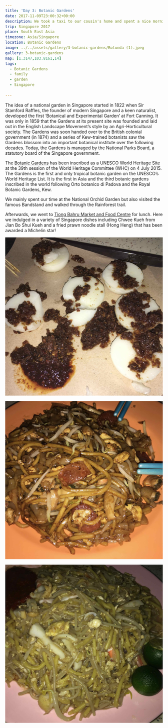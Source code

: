 ```yaml
---
title: 'Day 3: Botanic Gardens'
date: 2017-11-09T23:00:32+00:00
description: We took a taxi to our cousin's home and spent a nice morning exploring the Singapore Botanic Gardens, a UNESCO World Heritage site.
trip: Singapore 2017
place: South East Asia
timezone: Asia/Singapore
location: Botanic Gardens
image: ../../assets/gallery/3-botanic-gardens/Rotunda (1).jpeg
gallery: 3-botanic-gardens
map: [1.3147,103.8161,14]
tags:
  - Botanic Gardens
  - family
  - garden
  - Singapore

---
```

The idea of a national garden in Singapore started in 1822 when Sir Stamford Raffles, the founder of modern Singapore and a keen naturalist, developed the first ‘Botanical and Experimental Garden’ at Fort Canning. It was only in 1859 that the Gardens at its present site was founded and laid out in the English Landscape Movement’s style by an Agri-Horticultural society. The Gardens was soon handed over to the British colonial government (in 1874) and a series of Kew-trained botanists saw the Gardens blossom into an important botanical institute over the following decades. Today, the Gardens is managed by the National Parks Board, a statutory board of the Singapore government.

The [Botanic Gardens][1] has been inscribed as a UNESCO World Heritage Site at the 39th session of the World Heritage Committee (WHC) on 4 July 2015. The Gardens is the first and only tropical botanic garden on the UNESCO’s World Heritage List. It is the first in Asia and the third botanic gardens inscribed in the world following Orto botanico di Padova and the Royal Botanic Gardens, Kew.

We mainly spent our time at the National Orchid Garden but also visited the famous Bandstand and walked through the Rainforest trail.

Afterwards, we went to [Tiong Bahru Market and Food Centre][2] for lunch. Here we indulged in a variety of Singapore dishes including Chwee Kueh from Jian Bo Shui Kueh and a fried prawn noodle stall (Hong Heng) that has been awarded a Michelin star!

![Chwee Kueh](../../assets/gallery/3-botanic-gardens/Chwee_Kueh.jpeg)

![Char mee](../../assets/gallery/3-botanic-gardens/Char_mee.jpeg)

![Fried prawn mee](../../assets/gallery/3-botanic-gardens/Fried_Prawn_mee.jpeg)

 [1]: https://www.sbg.org.sg
 [2]: http://tiongbahru.market
